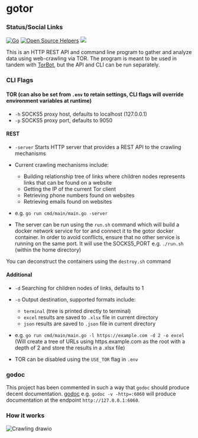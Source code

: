# gotor

### Status/Social Links
[![Go](https://github.com/DedSecInside/gotor/actions/workflows/go.yml/badge.svg)](https://github.com/DedSecInside/gotor/actions/workflows/go.yml)
[![Open Source Helpers](https://www.codetriage.com/kingakeem/gotor/badges/users.svg)](https://www.codetriage.com/kingakeem/gotor)
[![](https://img.shields.io/badge/Made%20with-Go-blue.svg?style=flat-square)]()

This is an HTTP REST API and command line program to gather and analyze data using web-crawling via TOR.
The program is meant to be used in tandem with [TorBot](https://github.com/DedSecInside/TorBot), but the API and CLI can be run separately.

### CLI Flags

#### TOR (can also be set from `.env` to retain settings, CLI flags will override environment variables at runtime)
- `-h` SOCKS5 proxy host, defaults to localhost (127.0.0.1)
- `-p` SOCKS5 proxy port, defaults to 9050

#### REST
- `-server` Starts HTTP server that provides a REST API to the crawling mechanisms
- Current crawling mechanisms include: 
	- Building relationship tree of links where children nodes represents links that can be found on a website
	- Getting the IP of the current Tor client
	- Retrieving phone numbers found on websites
	- Retrieving emails found on websites
- e.g. `go run cmd/main/main.go -server` 

- The server can be run using the `run.sh` command which will build a docker network service for tor and connect it to the gotor docker container.
In order to avoid conflicts, ensure that no other service is running on the same port. It will use the SOCKS5_PORT
e.g. `./run.sh` (within the home directory)

You can deconstruct the containers using the `destroy.sh` command

#### Additional
- `-d` Searching for children nodes of links, defaults to 1
- `-o` Output destination, supported formats include:
	- `terminal` (tree is printed directly to terminal)
	- `excel` results are saved to `.xlsx` file in current directory
	- `json` results are saved to `.json` file in current directory
- e.g. `go run cmd/main/main.go -l https://example.com -d 2 -o excel` (Will create a tree of URLs using https.example.com as the root with a depth of 2 and store the results in a .xlsx file)

- TOR can be disabled using the `USE_TOR` flag in `.env`

### godoc
This project has been commented in such a way that `godoc` should produce decent documentation.
[godoc](https://pkg.go.dev/golang.org/x/tools/cmd/godoc)
e.g. `godoc -v -http=:6060` will produce documentation at the endpoint `http://127.0.0.1:6060`.

### How it works
![Crawling drawio](https://user-images.githubusercontent.com/13573860/132710986-954b626d-5b42-4fc3-820a-737419690f35.png)
